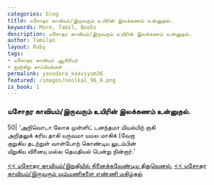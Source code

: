 ```yaml
---  
categories: blog  
title: யசோதர காவியம்/இருவரும் உயிரின் இலக்கணம் உன்னுதல்.
keywords: More, Tamil, Books  
description: யசோதர காவியம்/இருவரும் உயிரின் இலக்கணம் உன்னுதல்.
author: Tamilan  
layout: Ruby  
tags:     
- யசோதர காவியம் ஆசிரியர்
- ஐஞ்சிறு காப்பியங்கள்
permalink: yasodara_kaaviyam36  
featured: /images/noolkal_96_6.png  
is_book: 1
---  
```



### யசோதர காவியம்/இருவரும் உயிரின் இலக்கணம் உன்னுதல்.

50| ‘அறிவொடா லோக முள்ளிட் டனந்தமா மியல்பிற் றாகி  
அறிதலுக் கரிய தாகி யருவமா யமல மாகிக் (வேறா  
குறுகிய தடற்றுள் வாள்போற் கொண்டிய லுடம்பின்  
யிறுகிய வினையு மல்ல தெமதியல் பென்று நின்றார்.‘

[<< யசோதர காவியம்/இறுதியில் நினைக்கவேண்டிய திதுவெனல்.](yasodara_kaaviyam35) [<< யசோதர காவியம்/இருவரும் மும்மணிகளை எண்ணி மகிழ்தல்](yasodara_kaaviyam37)


